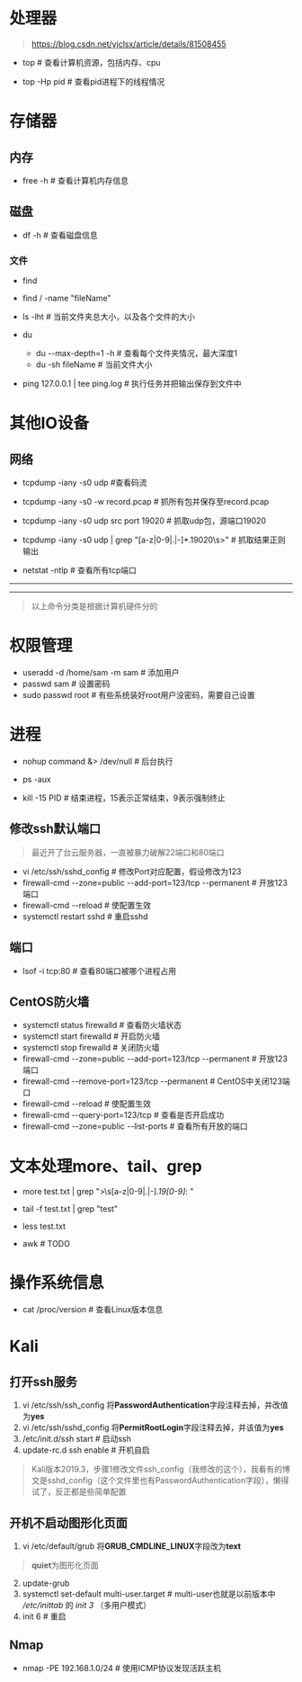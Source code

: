 # 处理器
> https://blog.csdn.net/yjclsx/article/details/81508455  

- top # 查看计算机资源，包括内存、cpu

- top -Hp pid # 查看pid进程下的线程情况

# 存储器
## 内存
- free -h # 查看计算机内存信息

## 磁盘
- df -h # 查看磁盘信息

### 文件
- find
 - find / -name "fileName"

- ls -lht # 当前文件夹总大小，以及各个文件的大小

- du
  - du --max-depth=1 -h # 查看每个文件夹情况，最大深度1
  - du -sh fileName # 当前文件大小

- ping 127.0.0.1 | tee ping.log # 执行任务并把输出保存到文件中

# 其他IO设备
## 网络
- tcpdump -iany -s0 udp #查看码流
- tcpdump -iany -s0 -w record.pcap # 抓所有包并保存至record.pcap
- tcpdump -iany -s0 udp src port 19020 # 抓取udp包，源端口19020
- tcpdump -iany -s0 udp | grep "[a-z|0-9|.|-]*\.19020\s>" # 抓取结果正则输出

- netstat -ntlp # 查看所有tcp端口

***
***
> 以上命令分类是根据计算机硬件分的
# 权限管理
- useradd -d /home/sam -m sam # 添加用户
- passwd sam # 设置密码
- sudo passwd root # 有些系统装好root用户没密码，需要自己设置

# 进程
- nohup command &> /dev/null # 后台执行

- ps -aux

- kill -15 PID # 结束进程，15表示正常结束，9表示强制终止

## 修改ssh默认端口
> 最近开了台云服务器，一直被暴力破解22端口和80端口
- vi /etc/ssh/sshd_config # 修改Port对应配置，假设修改为123
- firewall-cmd --zone=public --add-port=123/tcp --permanent # 开放123端口
- firewall-cmd --reload # 使配置生效
- systemctl restart sshd # 重启sshd

## 端口
- lsof -i tcp:80 # 查看80端口被哪个进程占用

## CentOS防火墙
- systemctl status firewalld # 查看防火墙状态
- systemctl start firewalld # 开启防火墙
- systemctl stop firewalld # 关闭防火墙
- firewall-cmd --zone=public --add-port=123/tcp --permanent # 开放123端口
- firewall-cmd --remove-port=123/tcp --permanent # CentOS中关闭123端口
- firewall-cmd --reload # 使配置生效
- firewall-cmd --query-port=123/tcp # 查看是否开启成功
- firewall-cmd --zone=public --list-ports # 查看所有开放的端口

# 文本处理more、tail、grep

- more test.txt | grep ">\s[a-z|0-9|.|-]*\.19[0-9]*: "

- tail -f test.txt | grep "test"

- less test.txt

- awk # TODO

# 操作系统信息
- cat /proc/version # 查看Linux版本信息

# Kali
## 打开ssh服务
1. vi /etc/ssh/ssh_config
将**PasswordAuthentication**字段注释去掉，并改值为**yes**
2. vi /etc/ssh/sshd_config
将**PermitRootLogin**字段注释去掉，并该值为**yes**
3. /etc/init.d/ssh start # 启动ssh
4. update-rc.d ssh enable  # 开机自启
> Kali版本2019.3，步骤1修改文件ssh_config（我修改的这个），我看有的博文是sshd_config（这个文件里也有PasswordAuthentication字段），懒得试了，反正都是些简单配置

## 开机不启动图形化页面
1. vi /etc/default/grub
将**GRUB_CMDLINE_LINUX**字段改为**text**
> **quiet**为图形化页面
2. update-grub
3. systemctl set-default multi-user.target # multi-user也就是以前版本中 */etc/inittab* 的 *init 3* （多用户模式）
4. init 6 # 重启

## Nmap
- nmap -PE 192.168.1.0/24 # 使用ICMP协议发现活跃主机